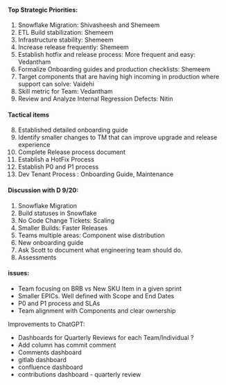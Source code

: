 #### Top Strategic Priorities: 
1. Snowflake Migration: Shivasheesh and Shemeem 
2. ETL Build stabilization: Shemeem 
3. Infrastructure stability: Shemeem 
4. Increase release frequently: Shemeem 
5. Establish hotfix and release process: More frequent and easy: Vedantham 
6. Formalize Onboarding guides and production checklists: Shemeem 
7. Target components that are having high incoming in production where support can solve: Vaidehi 
8. Skill metric for Team: Vedantham 
9. Review and Analyze Internal Regression Defects: Nitin 


#### Tactical items 
8. Established detailed onboarding guide 
9. Identify smaller changes to TM that can improve upgrade and release experience 
10. Complete Release process document 
11. Establish a HotFix Process 
12. Establish P0 and P1 process 
13. Dev Tenant Process : Onboarding Guide, Maintenance 


#### Discussion with D 9/20:
1. Snowflake Migration 
2. Build statuses in Snowflake 
3. No Code Change Tickets: Scaling 
4. Smaller Builds: Faster Releases 
5. Teams multiple areas: Component wise distribution 
6. New onboarding guide 
7. Ask Scott to document what engineering team should do.
8. Assessments 


#### issues: 
- Team focusing on BRB vs New SKU Item in a given sprint 
- Smaller EPICs. Well defined with Scope and End Dates 
- P0 and P1 process and SLAs 
- Team alignment with Components and clear ownership


Improvements to ChatGPT: 
- Dashboards for Quarterly Reviews for each Team/Individual ? 
- Add column has commit comment 
- Comments dashboard 
- gitlab dashboard 
- confluence dashboard 
- contributions dashboard - quarterly review 

